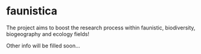 # faunistica

The project aims to boost the research process within faunistic, biodiversity, biogeography and ecology fields!

Other info will be filled soon...
